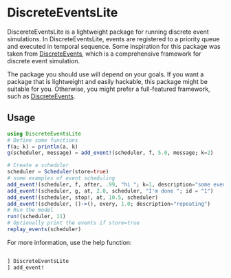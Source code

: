 # DiscreteEventsLite

DiscereteEventsLite is a lightweight package for running discrete event simulations. In DiscreteEventsLite, events are registered to a priority queue and executed in temporal sequence. 
Some inspiration for this package was taken from [DiscreteEvents](https://github.com/pbayer/DiscreteEvents.jl), which is a comprehensive framework for discrete event simulation. 

The package you should use will depend on your goals. If you want a package that is lightweight and easily hackable, this package might be suitable for you. Otherwise, you might prefer a full-featured framework, such as [DiscreteEvents](https://github.com/pbayer/DiscreteEvents.jl).

## Usage

````julia
using DiscreteEventsLite
# Define some functions
f(a; k) = println(a, k)
g(scheduler, message) = add_event!(scheduler, f, 5.0, message; k=2)

# Create a scheduler
scheduler = Scheduler(store=true)
# some examples of event scheduling
add_event!(scheduler, f, after, .99, "hi "; k=1, description="some event")
add_event!(scheduler, g, at, 2.0, scheduler, "I'm done "; id = "1")
add_event!(scheduler, stop!, at, 10.5, scheduler)
add_event!(scheduler, ()->(), every, 1.0; description="repeating")
# Run the model
run!(scheduler, 11)
# Optionally print the events if store=true
replay_events(scheduler)
````
For more information, use the help function:
````julia

] DiscreteEventsLite
] add_event!
````
